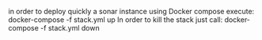 in order to deploy quickly a sonar instance using Docker compose execute:
docker-compose -f stack.yml up
In order to kill the stack just call:
docker-compose -f stack.yml down
